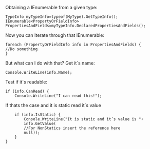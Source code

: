 Obtaining a IEnumerable<PropertyOrFieldInfo> from a given type:

```
TypeInfo myTypeInfo=typeof(MyType).GetTypeInfo();
IEnumerable<PropertyOrFieldInfo> PropertiesAndFields=myTypeInfo.DeclaredPropertiesAndFields();
```

Now you can Iterate through that IEnumerable:
```
foreach (PropertyOrFieldInfo info in PropertiesAndFields) {
//Do something
}
```
But what can I do with that?
Get it´s name:
```
Console.WriteLine(info.Name);
```
Test if it´s readable: 
```
if (info.CanRead) {
	Console.WriteLine("I can read this!");
```
If thats the case and it is static read it´s value
```
	if (info.IsStatic) {
		Console.WriteLine("It is static and it´s value is "+ 
		info.GetValue(
		//For NonStatics insert the reference here
		null));
	}
}
```
